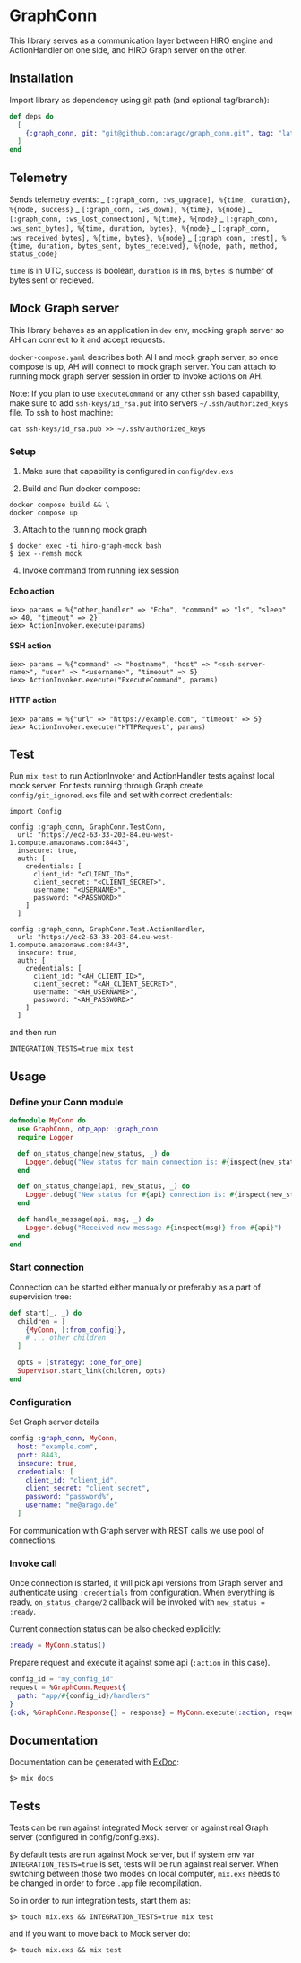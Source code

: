 # GraphConn

This library serves as a communication layer between HIRO engine and ActionHandler on one side,
and HIRO Graph server on the other.

## Installation

Import library as dependency using git path (and optional tag/branch):

```elixir
def deps do
  [
    {:graph_conn, git: "git@github.com:arago/graph_conn.git", tag: "latest"}
  ]
end
```

## Telemetry

Sends telemetry events:
_ `[:graph_conn, :ws_upgrade], %{time, duration}, %{node, success}`
_ `[:graph_conn, :ws_down], %{time}, %{node}`
_ `[:graph_conn, :ws_lost_connection], %{time}, %{node}`
_ `[:graph_conn, :ws_sent_bytes], %{time, duration, bytes}, %{node}`
_ `[:graph_conn, :ws_received_bytes], %{time, bytes}, %{node}`
_ `[:graph_conn, :rest], %{time, duration, bytes_sent, bytes_received}, %{node, path, method, status_code}`

`time` is in UTC, `success` is boolean, `duration` is in ms, `bytes` is number of bytes sent or recieved.

## Mock Graph server

This library behaves as an application in `dev` env, mocking graph server so AH can connect to it and accept requests.

`docker-compose.yaml` describes both AH and mock graph server, so once compose is up, AH will connect to mock graph server.
You can attach to running mock graph server session in order to invoke actions on AH.

Note: If you plan to use `ExecuteCommand` or any other `ssh` based capability, make sure to add `ssh-keys/id_rsa.pub`
into servers `~/.ssh/authorized_keys` file. To ssh to host machine:

```
cat ssh-keys/id_rsa.pub >> ~/.ssh/authorized_keys
```

### Setup

1. Make sure that capability is configured in `config/dev.exs`

2. Build and Run docker compose:

```
docker compose build && \
docker compose up
```

3. Attach to the running mock graph

```
$ docker exec -ti hiro-graph-mock bash
$ iex --remsh mock
```

4. Invoke command from running iex session

#### Echo action

```
iex> params = %{"other_handler" => "Echo", "command" => "ls", "sleep" => 40, "timeout" => 2}
iex> ActionInvoker.execute(params)
```

#### SSH action

```
iex> params = %{"command" => "hostname", "host" => "<ssh-server-name>", "user" => "<username>", "timeout" => 5}
iex> ActionInvoker.execute("ExecuteCommand", params)
```

#### HTTP action

```
iex> params = %{"url" => "https://example.com", "timeout" => 5}
iex> ActionInvoker.execute("HTTPRequest", params)
```

## Test

Run `mix test` to run ActionInvoker and ActionHandler tests against local mock server. For tests running through Graph create `config/git_ignored.exs` file and set with correct credentials:

```
import Config

config :graph_conn, GraphConn.TestConn,
  url: "https://ec2-63-33-203-84.eu-west-1.compute.amazonaws.com:8443",
  insecure: true,
  auth: [
    credentials: [
      client_id: "<CLIENT_ID>",
      client_secret: "<CLIENT_SECRET>",
      username: "<USERNAME>",
      password: "<PASSWORD>"
    ]
  ]

config :graph_conn, GraphConn.Test.ActionHandler,
  url: "https://ec2-63-33-203-84.eu-west-1.compute.amazonaws.com:8443",
  insecure: true,
  auth: [
    credentials: [
      client_id: "<AH_CLIENT_ID>",
      client_secret: "<AH_CLIENT_SECRET>",
      username: "<AH_USERNAME>",
      password: "<AH_PASSWORD>"
    ]
  ]
```

and then run

```
INTEGRATION_TESTS=true mix test
```

## Usage

### Define your Conn module

```elixir
defmodule MyConn do
  use GraphConn, otp_app: :graph_conn
  require Logger

  def on_status_change(new_status, _) do
    Logger.debug("New status for main connection is: #{inspect(new_status)}")
  end

  def on_status_change(api, new_status, _) do
    Logger.debug("New status for #{api} connection is: #{inspect(new_status)}")
  end

  def handle_message(api, msg, _) do
    Logger.debug("Received new message #{inspect(msg)} from #{api}")
  end
end
```

### Start connection

Connection can be started either manually or preferably as a part of supervision tree:

```elixir
def start(_, _) do
  children = [
    {MyConn, [:from_config]},
    # ... other children
  ]

  opts = [strategy: :one_for_one]
  Supervisor.start_link(children, opts)
end
```

### Configuration

Set Graph server details

```elixir
config :graph_conn, MyConn,
  host: "example.com",
  port: 8443,
  insecure: true,
  credentials: [
    client_id: "client_id",
    client_secret: "client_secret",
    password: "password%",
    username: "me@arago.de"
  ]
```

For communication with Graph server with REST calls we use pool of connections.

### Invoke call

Once connection is started, it will pick api versions from Graph server and authenticate
using `:credentials` from configuration. When everything is ready, `on_status_change/2` callback
will be invoked with `new_status = :ready`.

Current connection status can be also checked explicitly:

```elixir
:ready = MyConn.status()
```

Prepare request and execute it against some api (`:action` in this case).

```elixir
config_id = "my_config_id"
request = %GraphConn.Request{
  path: "app/#{config_id}/handlers"
}
{:ok, %GraphConn.Response{} = response} = MyConn.execute(:action, request)
```

## Documentation

Documentation can be generated with [ExDoc](https://github.com/elixir-lang/ex_doc):

`$> mix docs`

## Tests

Tests can be run against integrated Mock server or against real Graph server (configured in config/config.exs).

By default tests are run against Mock server, but if system env var `INTEGRATION_TESTS=true` is set,
tests will be run against real server. When switching between those two modes on local computer,
`mix.exs` needs to be changed in order to force `.app` file recompilation.

So in order to run integration tests, start them as:

```
$> touch mix.exs && INTEGRATION_TESTS=true mix test
```

and if you want to move back to Mock server do:

```
$> touch mix.exs && mix test
```
